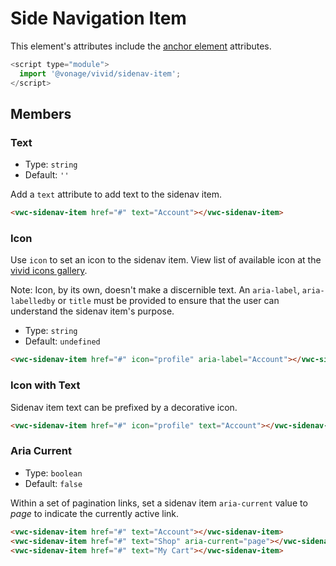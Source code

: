 # Side Navigation Item

This element's attributes include the [anchor element](https://developer.mozilla.org/en-US/docs/Web/HTML/Element/a) attributes.

```js
<script type="module">
  import '@vonage/vivid/sidenav-item';
</script>
```

## Members

### Text

- Type: `string`
- Default: `''`

Add a `text` attribute to add text to the sidenav item.

```html preview
<vwc-sidenav-item href="#" text="Account"></vwc-sidenav-item>
```

### Icon

Use `icon` to set an icon to the sidenav item.
View list of available icon at the [vivid icons gallery](https://icons.vivid.vonage.com).

Note: Icon, by its own, doesn't make a discernible text. An `aria-label`, `aria-labelledby` or `title` must be provided to ensure that the user can understand the sidenav item's purpose.

- Type: `string`
- Default: `undefined`

```html preview
<vwc-sidenav-item href="#" icon="profile" aria-label="Account"></vwc-sidenav-item>
```

### Icon with Text

Sidenav item text can be prefixed by a decorative icon.

```html preview
<vwc-sidenav-item href="#" icon="profile" text="Account"></vwc-sidenav-item>
```

### Aria Current

- Type: `boolean`
- Default: `false`

Within a set of pagination links, set a sidenav item `aria-current` value to *page* to indicate the currently active link.

```html preview
<vwc-sidenav-item href="#" text="Account"></vwc-sidenav-item>
<vwc-sidenav-item href="#" text="Shop" aria-current="page"></vwc-sidenav-item>
<vwc-sidenav-item href="#" text="My Cart"></vwc-sidenav-item>
```
